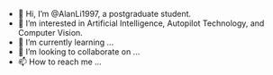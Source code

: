 - 👋 Hi, I’m @AlanLi1997, a postgraduate student.
- 👀 I’m interested in Artificial Intelligence, Autopilot Technology, and Computer Vision.
- 🌱 I’m currently learning ...
- 💞️ I’m looking to collaborate on ...
- 📫 How to reach me ...

<!---
AlanLi1997/AlanLi1997 is a ✨ special ✨ repository because its `README.md` (this file) appears on your GitHub profile.
You can click the Preview link to take a look at your changes.
--->
